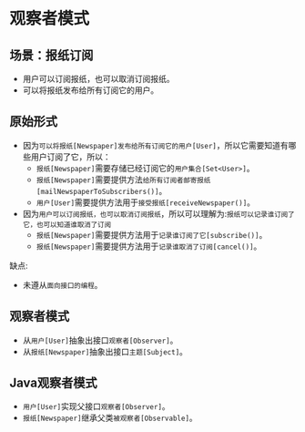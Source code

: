 # 观察者模式
## 场景：报纸订阅
- 用户可以订阅报纸，也可以取消订阅报纸。
- 可以将报纸发布给所有订阅它的用户。

## 原始形式
- 因为`可以将报纸[Newspaper]发布给所有订阅它的用户[User]`，所以它需要知道有哪些用户订阅了它，所以：
    - `报纸[Newspaper]`需要存储已经订阅它的`用户集合[Set<User>]`。
    - `报纸[Newspaper]`需要提供方法`给所有订阅者邮寄报纸[mailNewspaperToSubscribers()]`。
    - `用户[User]`需要提供方法用于`接受报纸[receiveNewspaper()]`。
- 因为`用户可以订阅报纸，也可以取消订阅报纸`，所以可以理解为:`报纸可以记录谁订阅了它，也可以知道谁取消了订阅`
    - `报纸[Newspaper]`需要提供方法用于`记录谁订阅了它[subscribe()]`。
    - `报纸[Newspaper]`需要提供方法用于`记录谁取消了订阅[cancel()]`。

缺点:

- 未遵从`面向接口的编程`。

## 观察者模式

- 从`用户[User]`抽象出接口`观察者[Observer]`。
- 从`报纸[Newspaper]`抽象出接口`主题[Subject]`。

## Java观察者模式

- `用户[User]`实现父接口`观察者[Observer]`。
- `报纸[Newspaper]`继承父类`被观察者[Observable]`。
